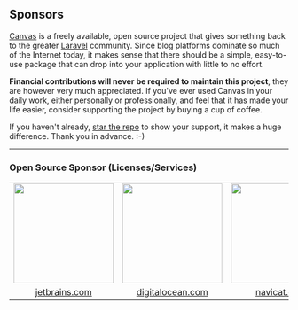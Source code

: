 ## Sponsors

[Canvas](https://cnvs.io) is a freely available, open source project that gives something back to the greater
 [Laravel](https://laravel.com) community. Since blog platforms dominate so much of the Internet today, it makes
 sense that there should be a simple, easy-to-use package that can drop into your application with little to no effort.

**Financial contributions will never be required to maintain this project**, they are however very much appreciated. If you've ever used Canvas in your daily work, either personally or professionally, and feel that it has made your life easier, consider supporting the project by buying a cup of coffee.

If you haven't already, [star the repo](https://github.com/cnvs/canvas/stargazers) to show your support, it makes a
 huge difference. Thank you in advance. :-)

---

### Open Source Sponsor (Licenses/Services)

<table width="100%" border="0" cellpadding="5">

<tr>
    <td align="center" valign="center">
        <a href="https://www.jetbrains.com"><img width="180px" src="https://github.com/cnvs/art/blob/master/sponsors/jetbrains.png?raw=true"></a>
    </td>
    <td align="center" valign="center">
        <a href="https://digitalocean.com/?refcode=41cb45b3c7db"><img width="180px" src="https://github.com/cnvs/art/blob/master/sponsors/digitalocean.png?raw=true"></a>
    </td>
    <td align="center" valign="center">
        <a href="https://www.navicat.com"><img width="180px" src="https://github.com/cnvs/art/blob/master/sponsors/navicat.png?raw=true"></a>
    </td>
    <td align="center" valign="center">
        <a href="https://readme.io"><img width="180px" src="https://github.com/cnvs/art/blob/master/sponsors/readme.png?raw=true"></a>
    </td>
</tr>

<tr>
    <td align="center" valign="center">
        <a href="https://www.jetbrains.com">jetbrains.com</a>
    </td>
    <td align="center" valign="center">
        <a href="https://digitalocean.com/?refcode=41cb45b3c7db">digitalocean.com</a>
    </td>
    <td align="center" valign="center">
        <a href="https://www.navicat.com">navicat.com</a>
    </td>
    <td align="center" valign="center">
        <a href="https://readme.io">readme.io</a>
    </td>
</tr>

</table>
